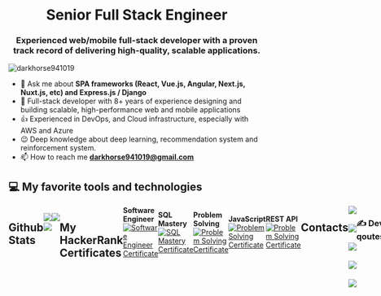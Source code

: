 <h1 align="center">Senior Full Stack Engineer</h1>
<h3 align="center">Experienced web/mobile full-stack developer with a proven track record of delivering high-quality, scalable applications.</h3>

<p align="left"> <img src="https://komarev.com/ghpvc/?username=darkhorse941019&label=Profile%20views&color=0e75b6&style=flat" alt="darkhorse941019" /> </p>

- 💬 Ask me about **SPA frameworks (React, Vue.js, Angular, Next.js, Nuxt.js, etc) and Express.js / Django**
- 🔭 Full-stack developer with 8+ years of experience designing and building scalable, high-performance web and mobile applications
- 👍 Experienced in DevOps, and Cloud infrastructure, especially with AWS and Azure
- 😉 Deep knowledge about deep learning, recommendation system and reinforcement system.
- 📫 How to reach me **darkhorse941019@gmail.com**

## 💻 My favorite tools and technologies
<div style="display: flex; align-items: flex-start; align: center">
<table align="center">
  <tr>
    <td align="center" width="96">
      <img src="https://techstack-generator.vercel.app/python-icon.svg" alt="Python" width="48" height="48" />
      <br><b>Python</b>
    </td>
    <td align="center" width="96">
      <img src="https://techstack-generator.vercel.app/js-icon.svg" alt="JavaScript" width="48" height="48" />
      <br><b>JavaScript</b>
    </td>
    <td align="center" width="96">
      <img src="https://techstack-generator.vercel.app/ts-icon.svg" alt="TypeScript" width="48" height="48" />
      <br><b>TypeScript</b>
    </td>
    <td align="center" width="96">
      <img src="https://cdn.jsdelivr.net/gh/devicons/devicon@latest/icons/go/go-original-wordmark.svg" alt="Go" width="48" height="48" />
      <br><b>Go</b>
    </td>
    <td align="center" width="96">
      <img src="https://techstack-generator.vercel.app/cpp-icon.svg" alt="C++" width="48" height="48" />
      <br><b>C++</b>
    </td>
    <td align="center" width="96">
      <img src="https://techstack-generator.vercel.app/csharp-icon.svg" alt="C#" width="48" height="48" />
      <br><b>C#</b>
    </td>
    <td align="center"  width="96">
      <img src="https://raw.githubusercontent.com/devicons/devicon/master/icons/java/java-original.svg" width="48" height="48" alt="Java" />
      <br><b>Java</b>
    </td>
    <td align="center" width="96">
      <img src="https://skillicons.dev/icons?i=php" width="48" height="48" alt="PHP" />
      <br><b>PHP</b>
    </td>
    <td align="center" width="96"> 
      <img src="https://user-images.githubusercontent.com/25181517/192108372-f71d70ac-7ae6-4c0d-8395-51d8870c2ef0.png" width="48" height="48" alt="Git" />
      <br><b>Git</b>
    </td>
  </tr>
  <tr>
    <td align="center" width="96">
      <img src="https://techstack-generator.vercel.app/react-icon.svg" alt="React" width="48" height="48" />
      <br><b>React</b>
    </td>
    <td align="center" width="96">
      <img src="https://skillicons.dev/icons?i=vue" width="48" height="48" alt="Vue" />
      <br><b>Vue</b>
    </td>
    <td align="center" width="96">
      <img src="https://angular.io/assets/images/logos/angular/angular.svg" width="48" height="48" alt="Angular" />
      <br><b>Angular</b>
    </td>
    <td align="center" width="96">
      <img src="https://techstack-generator.vercel.app/django-icon.svg" alt="Django" width="48" height="48" />
      <br>Django
    </td>
    <td align="center" width="96">
      <img src="https://raw.githubusercontent.com/devicons/devicon/master/icons/dot-net/dot-net-original-wordmark.svg" width="48" height="48" alt=".NET" />
      <br><b>.NET</b>
    </td>
    <td align="center" width="96">
      <img src="https://cdn.jsdelivr.net/gh/devicons/devicon@latest/icons/dotnetcore/dotnetcore-original.svg" width="48" height="48" alt=".NET Core" />
      <br><b>.NET Core</b>
    </td>
    <td align="center" width="96">
      <img src="https://cdn.worldvectorlogo.com/logos/nextjs-2.svg" width="48" height="48" alt="Next.js" />
      <br><b>Next.js</b>
    </td>
    <td align="center" width="96">
      <img src="https://skillicons.dev/icons?i=nodejs" width="48" height="48" alt="Node.js" />
      <br><b>Node.js</b>
    </td>
    <td align="center" width="96">
      <img src="https://www.vectorlogo.zone/logos/nuxtjs/nuxtjs-icon.svg" width="48" height="48" alt="Nuxt.js" />
      <br><b>Nuxt.js</b>
    </td>
  </tr>
  <tr>
    <td align="center" width="96">
      <img src="https://reactnative.dev/img/header_logo.svg" width="48" height="48" alt="React Native" />
      <br><b>React Native</b>
    </td>
    <td align="center"  width="96">
      <img src="https://cdn.jsdelivr.net/gh/devicons/devicon@latest/icons/materialui/materialui-original.svg" width="48" height="48" alt="Material UI"/>
      <br><b>Material UI</b>
    </td>
    <td align="center" width="96">
      <img src="https://cdn.jsdelivr.net/gh/devicons/devicon@latest/icons/antdesign/antdesign-original.svg" width="48" height="48" alt="AntDesign" />
      <br><b>Ant Design</b>
    </td>
    <td align="center"  width="96">
      <img src="https://skillicons.dev/icons?i=laravel" width="48" height="48" alt="Laravel" />
      <br><b>Laravel</b>
    </td>
    <td align="center" width="96">
      <img src="https://www.vectorlogo.zone/logos/flutterio/flutterio-icon.svg" width="48" height="48" alt="Flutter" />
      <br><b>Flutter</b>
    </td>
    <td align="center" width="96">
      <img src="https://skillicons.dev/icons?i=css" width="48" height="48" alt="CSS" />
      <br><b>CSS</b>
    </td>
    <td align="center" width="96">
      <img src="https://skillicons.dev/icons?i=tailwind" width="48" height="48" alt="Tailwind CSS" />
      <br><b>Tailwind CSS</b>
    </td>
    <td align="center"  width="96">
      <img src="https://skillicons.dev/icons?i=bootstrap" width="48" height="48" alt="Bootstrap" />
      <br><b>Bootstrap</b>
    </td>
    <td align="center" width="96">
      <img src="https://skillicons.dev/icons?i=jquery" width="48" height="48" alt="jQuery" />
      <br><b>jQuery</b>
    </td>
  </tr>
  <tr>
    <td align="center" width="96">
      <img src="https://raw.githubusercontent.com/devicons/devicon/master/icons/backbonejs/backbonejs-original-wordmark.svg" width="48" height="48" alt="Backbone.js" />
      <br><b>Backbone.js</b>
    </td>
    <td align="center" width="96">
      <img src="https://raw.githubusercontent.com/devicons/devicon/master/icons/express/express-original-wordmark.svg" width="48" height="48" alt="Express.js" />
      <br><b>Express.js</b>
    </td>
    <td align="center" width="96">
      <img src="https://skillicons.dev/icons?i=graphql" width="48" height="48" alt="GraphQL" />
      <br><b>GraphQL</b>
    </td>
    <td align="center" width="96">
      <img src="https://cdn.jsdelivr.net/gh/devicons/devicon@latest/icons/nestjs/nestjs-original.svg" width="48" height="48" alt="GraphQL" />
      <br><b>Nest.js</b>
    </td>
    <td align="center" width="96">
      <img src="https://cdn.jsdelivr.net/gh/devicons/devicon@latest/icons/spring/spring-original.svg" width="48" height="48" alt="GraphQL" />
      <br><b>Spring</b>
    </td>
    <td align="center" width="96">
      <img src="https://cdn.jsdelivr.net/gh/devicons/devicon@latest/icons/electron/electron-original.svg" width="48" height="48" alt="Electron.js" />
      <br><b>Electron.js</b>
    </td>
    <td align="center" width="96">
      <img src="https://cdn.jsdelivr.net/gh/devicons/devicon@latest/icons/webpack/webpack-original.svg" width="48" height="48" alt="Webpack" />
      <br><b>Webpack</b>
    </td>
    <td align="center" width="96">
      <img src="https://techstack-generator.vercel.app/mysql-icon.svg" width="48" height="48" alt="MySQL" />
      <br><b>MySQL</b>
    </td>
    <td align="center" width="96">
      <img src="https://skillicons.dev/icons?i=postgres" width="48" height="48" alt="PostgreSQL" />
      <br><b>PostgreSQL</b>
    </td>
  </tr>
  <tr>
    <td align="center" width="96">
      <img src="https://skillicons.dev/icons?i=mongodb" width="48" height="48" alt="MongoDB" />
      <br><b>MongoDB</b>
    </td>
    <td align="center" width="96">
      <img src="https://raw.githubusercontent.com/devicons/devicon/master/icons/redis/redis-original-wordmark.svg" width="48" height="48" alt="Redis" />
      <br><b>Redis</b>
    </td>
    <td align="center" width="96">
      <img src="https://www.vectorlogo.zone/logos/firebase/firebase-icon.svg" width="48" height="48" alt="Firebase" />
      <br><b>Firebase</b>
    </td>
    <td align="center" width="96">
      <img src="https://cdn.jsdelivr.net/gh/devicons/devicon@latest/icons/sqlite/sqlite-original.svg" alt="Sqlite" width="48" height="48" />
      <br><b>Sqlite</b>
    </td>
    <td align="center" width="96">
      <img src="https://cdn.jsdelivr.net/gh/devicons/devicon@latest/icons/microsoftsqlserver/microsoftsqlserver-original.svg" alt="Microsoft SQL Server" width="48" height="48" />
      <br><b>MS SQL Server</b>
    </td>
    <td align="center" width="96">
      <img src="https://techstack-generator.vercel.app/aws-icon.svg" alt="AWS" width="48" height="48" />
      <br><b>AWS</b>
    </td>
    <td align="center" width="96">
      <img src="https://cdn.jsdelivr.net/gh/devicons/devicon@latest/icons/azure/azure-original.svg" alt="Microsoft Azure" width="48" height="48" />
      <br><b>Microsoft Azure</b>
    </td>
    <td align="center" width="96">
      <img src="https://cdn.jsdelivr.net/gh/devicons/devicon@latest/icons/heroku/heroku-original.svg" width="48" height="48" alt="Heroku" />
      <br><b>Heroku</b>
    </td>
    <td align="center" width="96">
      <img src="https://cdn.jsdelivr.net/gh/devicons/devicon@latest/icons/vercel/vercel-original.svg" alt="Vercel" width="48" height="48" />
      <br><b>Vercel</b>
    </td>
  </tr>
</table>
  
## Github Stats
<p align = "center">
  <img src = "https://github-readme-stats.vercel.app/api?username=darkhorse941019&show_icons=true&&include_all_commits=true&count_private=true&theme=light&line_height=27">
  <img src = "https://github-readme-stats.vercel.app/api/top-langs/?username=darkhorse941019&langs_count=8&layout=compact&theme=light&include_all_commits=true&line_height=27">
  </a>
  
<p align="center" style="margin-bottom: 10px;">
    <img src="https://github-profile-trophy.vercel.app/?username=darkhorse941019&column=7&theme=light"/>
</p>
</p>
</details>

## My HackerRank Certificates
<div style="display: flex; justify-content: center; align-items: center;">
    <div>
        <b>Software Engineer</b>
        <a href="https://www.hackerrank.com/certificates/a6ea21293320">
            <img src="https://img.shields.io/badge/View_Certificate-0077B5?style=for-the-badge&logo=hackerrank&logoColor=white" alt="Software Engineer Certificate" />
        </a>
    </div>
    <div>
        <b>SQL Mastery</b>
        <a href="https://www.hackerrank.com/certificates/6bf29e1e2e84">
            <img src="https://img.shields.io/badge/View_Certificate-0077B5?style=for-the-badge&logo=hackerrank&logoColor=white" alt="SQL Mastery Certificate"/>
        </a>
    </div>
    <div>
        <b>Problem Solving</b>
        <a href="https://www.hackerrank.com/certificates/5917ef6ebe6a">
            <img src="https://img.shields.io/badge/View_Certificate-0077B5?style=for-the-badge&logo=hackerrank&logoColor=white" alt="Problem Solving Certificate"/>
        </a>
    </div>
    <div>
        <b>JavaScript</b>
        <a href="https://www.hackerrank.com/certificates/b6c8372f3d1a">
            <img src="https://img.shields.io/badge/View_Certificate-0077B5?style=for-the-badge&logo=hackerrank&logoColor=white" alt="Problem Solving Certificate"/>
        </a>
    </div>
    <div>
      <b>REST API</b>
      <a href="https://www.hackerrank.com/certificates/5972dee878b8">
          <img src="https://img.shields.io/badge/View_Certificate-0077B5?style=for-the-badge&logo=hackerrank&logoColor=white" alt="Problem Solving Certificate"/>
      </a>
    </div>
</div>


## Contacts
<div align="center"> 
  <a href="mailto:darkhorse941019@gmail.com" target="_blank" rel="noopener noreferrer"><img src="https://img.icons8.com/fluency/2x/gmail-new.png"  width="40" /></a>
  &nbsp;
   <a href="https://www.linkedin.com/in/leonard-sim-384bbb32a/" target="_blank" rel="noopener noreferrer"><img src="https://img.icons8.com/color/2x/linkedin.png"  width="40" /></a>
  &nbsp;
  <a href="https://join.skype.com/invite/live:.cid.4adfce262c36469" target="_blank" rel="noopener noreferrer"><img src="https://img.icons8.com/color/2x/skype.png"  width="40" /></a>
  &nbsp;
  <a href="https://t.me/Crxlife" target="_blank" rel="noopener noreferrer"><img src="https://img.icons8.com/color/2x/telegram-app.png"  width="40" /></a>
  &nbsp;
  <a href="https://www.instagram.com/darkhorse941019" target="_blank" rel="noopener noreferrer"><img src="https://img.icons8.com/color/2x/instagram-app.png"  width="40" /></a>
</div>

### ✍️ Dev qoutes
![](https://quotes-github-readme.vercel.app/api?type=horizontal&theme=radical)
